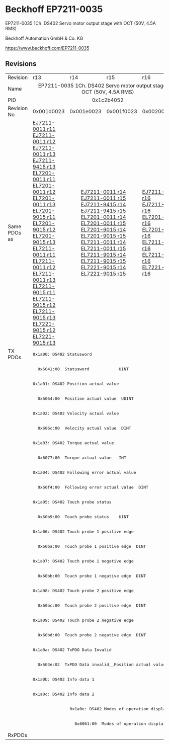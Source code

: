 # Beckhoff EP7211-0035

EP7211-0035 1Ch. DS402 Servo motor output stage with OCT (50V, 4.5A RMS)

Beckhoff Automation GmbH & Co. KG

https://www.beckhoff.com/EP7211-0035

## Revisions
<table>
<tr >
<td>Revision</td>
<td>r13</td>
<td>r14</td>
<td>r15</td>
<td>r16</td>
</tr>
<tr >
<td>Name</td>
<td colspan=4 align="center">EP7211-0035 1Ch. DS402 Servo motor output stage with OCT (50V, 4.5A RMS)</td>
</tr>
<tr >
<td>PID</td>
<td colspan=4 align="center">0x1c2b4052</td>
</tr>
<tr >
<td>Revision No</td>
<td>0x001d0023</td>
<td>0x001e0023</td>
<td>0x001f0023</td>
<td>0x00200023</td>
</tr>
<tr >
<td>Same PDOs as</td>
<td><a href="EJ7211-0011">EJ7211-0011 r11</a><br/><a href="EJ7211-0011">EJ7211-0011 r12</a><br/><a href="EJ7211-0011">EJ7211-0011 r13</a><br/><a href="EJ7211-9415">EJ7211-9415 r13</a><br/><a href="EL7201-0011">EL7201-0011 r11</a><br/><a href="EL7201-0011">EL7201-0011 r12</a><br/><a href="EL7201-0011">EL7201-0011 r13</a><br/><a href="EL7201-9015">EL7201-9015 r11</a><br/><a href="EL7201-9015">EL7201-9015 r12</a><br/><a href="EL7201-9015">EL7201-9015 r13</a><br/><a href="EL7211-0011">EL7211-0011 r11</a><br/><a href="EL7211-0011">EL7211-0011 r12</a><br/><a href="EL7211-0011">EL7211-0011 r13</a><br/><a href="EL7211-9015">EL7211-9015 r11</a><br/><a href="EL7211-9015">EL7211-9015 r12</a><br/><a href="EL7211-9015">EL7211-9015 r13</a><br/><a href="EL7221-9015">EL7221-9015 r12</a><br/><a href="EL7221-9015">EL7221-9015 r13</a></td>
<td colspan=2 align="center"><a href="EJ7211-0011">EJ7211-0011 r14</a><br/><a href="EJ7211-0011">EJ7211-0011 r15</a><br/><a href="EJ7211-9415">EJ7211-9415 r14</a><br/><a href="EJ7211-9415">EJ7211-9415 r15</a><br/><a href="EL7201-0011">EL7201-0011 r14</a><br/><a href="EL7201-0011">EL7201-0011 r15</a><br/><a href="EL7201-9015">EL7201-9015 r14</a><br/><a href="EL7201-9015">EL7201-9015 r15</a><br/><a href="EL7211-0011">EL7211-0011 r14</a><br/><a href="EL7211-0011">EL7211-0011 r15</a><br/><a href="EL7211-9015">EL7211-9015 r14</a><br/><a href="EL7211-9015">EL7211-9015 r15</a><br/><a href="EL7221-9015">EL7221-9015 r14</a><br/><a href="EL7221-9015">EL7221-9015 r15</a></td>
<td><a href="EJ7211-0011">EJ7211-0011 r16</a><br/><a href="EJ7211-9415">EJ7211-9415 r16</a><br/><a href="EL7201-0011">EL7201-0011 r16</a><br/><a href="EL7201-9015">EL7201-9015 r16</a><br/><a href="EL7211-0011">EL7211-0011 r16</a><br/><a href="EL7211-9015">EL7211-9015 r16</a><br/><a href="EL7221-9015">EL7221-9015 r16</a></td>
</tr>
<tr class="txpdo">
<td rowspan=26 valign=top>TX PDOs</td>
<td colspan=4 align="left"><pre>0x1a00: DS402 Statusword</pre></td>
<td></td>
</tr>
<tr class="txpdo">
<td colspan=4 align="left"><pre>  0x6041:00  Statusword            UINT</pre></td>
</tr>
<tr class="txpdo">
<td colspan=4 align="left"><pre>0x1a01: DS402 Position actual value</pre></td>
</tr>
<tr class="txpdo">
<td colspan=4 align="left"><pre>  0x6064:00  Position actual value  UDINT</pre></td>
</tr>
<tr class="txpdo">
<td colspan=4 align="left"><pre>0x1a02: DS402 Velocity actual value</pre></td>
</tr>
<tr class="txpdo">
<td colspan=4 align="left"><pre>  0x606c:00  Velocity actual value  DINT</pre></td>
</tr>
<tr class="txpdo">
<td colspan=4 align="left"><pre>0x1a03: DS402 Torque actual value</pre></td>
</tr>
<tr class="txpdo">
<td colspan=4 align="left"><pre>  0x6077:00  Torque actual value   INT</pre></td>
</tr>
<tr class="txpdo">
<td colspan=4 align="left"><pre>0x1a04: DS402 Following error actual value</pre></td>
</tr>
<tr class="txpdo">
<td colspan=4 align="left"><pre>  0x60f4:00  Following error actual value  DINT</pre></td>
</tr>
<tr class="txpdo">
<td colspan=4 align="left"><pre>0x1a05: DS402 Touch probe status</pre></td>
</tr>
<tr class="txpdo">
<td colspan=4 align="left"><pre>  0x60b9:00  Touch probe status    UINT</pre></td>
</tr>
<tr class="txpdo">
<td colspan=4 align="left"><pre>0x1a06: DS402 Touch probe 1 positive edge</pre></td>
</tr>
<tr class="txpdo">
<td colspan=4 align="left"><pre>  0x60ba:00  Touch probe 1 positive edge  DINT</pre></td>
</tr>
<tr class="txpdo">
<td colspan=4 align="left"><pre>0x1a07: DS402 Touch probe 1 negative edge</pre></td>
</tr>
<tr class="txpdo">
<td colspan=4 align="left"><pre>  0x60bb:00  Touch probe 1 negative edge  DINT</pre></td>
</tr>
<tr class="txpdo">
<td colspan=4 align="left"><pre>0x1a08: DS402 Touch probe 2 positive edge</pre></td>
</tr>
<tr class="txpdo">
<td colspan=4 align="left"><pre>  0x60bc:00  Touch probe 2 positive edge  DINT</pre></td>
</tr>
<tr class="txpdo">
<td colspan=4 align="left"><pre>0x1a09: DS402 Touch probe 2 negative edge</pre></td>
</tr>
<tr class="txpdo">
<td colspan=4 align="left"><pre>  0x60bd:00  Touch probe 2 negative edge  DINT</pre></td>
</tr>
<tr class="txpdo">
<td colspan=4 align="left"><pre>0x1a0a: DS402 TxPDO Data Invalid</pre></td>
</tr>
<tr class="txpdo">
<td colspan=4 align="left"><pre>  0x603e:02  TxPDO Data invalid__Position actual value  BOOL</pre></td>
</tr>
<tr class="txpdo">
<td colspan=4 align="left"><pre>0x1a0b: DS402 Info data 1</pre></td>
</tr>
<tr class="txpdo">
<td colspan=4 align="left"><pre>0x1a0c: DS402 Info data 2</pre></td>
</tr>
<tr class="txpdo">
<td></td>
<td colspan=3 align="left"><pre>0x1a0e: DS402 Modes of operation display</pre></td>
</tr>
<tr class="txpdo">
<td></td>
<td colspan=3 align="left"><pre>  0x6061:00  Modes of operation display  USINT</pre></td>
</tr>
<tr >
<td>RxPDOs</td>
<td colspan=4 align="left"></td>
</tr>
</table>
